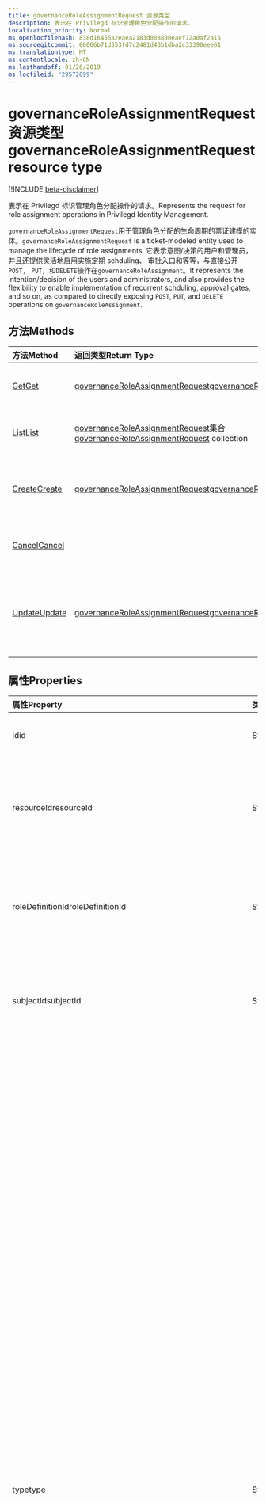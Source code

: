 ```yaml
---
title: governanceRoleAssignmentRequest 资源类型
description: 表示在 Privilegd 标识管理角色分配操作的请求。
localization_priority: Normal
ms.openlocfilehash: 838d16455a2eaea2183d008800eaef72a0af2a15
ms.sourcegitcommit: 66066b71d353fd7c2481d43b1dba2c33390eee61
ms.translationtype: MT
ms.contentlocale: zh-CN
ms.lasthandoff: 01/26/2019
ms.locfileid: "29572099"
---
```

# <a name="governanceroleassignmentrequest-resource-type"></a><span data-ttu-id="2c2f6-103">governanceRoleAssignmentRequest 资源类型</span><span class="sxs-lookup"><span data-stu-id="2c2f6-103">governanceRoleAssignmentRequest resource type</span></span>

[!INCLUDE [beta-disclaimer](../../includes/beta-disclaimer.md)]

<span data-ttu-id="2c2f6-104">表示在 Privilegd 标识管理角色分配操作的请求。</span><span class="sxs-lookup"><span data-stu-id="2c2f6-104">Represents the request for role assignment operations in Privilegd Identity Management.</span></span>

<span data-ttu-id="2c2f6-105">`governanceRoleAssignmentRequest`用于管理角色分配的生命周期的票证建模的实体。</span><span class="sxs-lookup"><span data-stu-id="2c2f6-105">`governanceRoleAssignmentRequest` is a ticket-modeled entity used to manage the lifecycle of role assignments.</span></span> <span data-ttu-id="2c2f6-106">它表示意图/决策的用户和管理员，并且还提供灵活地启用实施定期 schduling、 审批入口和等等，与直接公开`POST`， `PUT`，和`DELETE`操作在`governanceRoleAssignment`。</span><span class="sxs-lookup"><span data-stu-id="2c2f6-106">It represents the intention/decision of the users and administrators, and also provides the flexibility to enable implementation of recurrent schduling, approval gates, and so on, as compared to directly exposing `POST`, `PUT`, and `DELETE` operations on `governanceRoleAssignment`.</span></span>

## <a name="methods"></a><span data-ttu-id="2c2f6-107">方法</span><span class="sxs-lookup"><span data-stu-id="2c2f6-107">Methods</span></span>

| <span data-ttu-id="2c2f6-108">方法</span><span class="sxs-lookup"><span data-stu-id="2c2f6-108">Method</span></span>          |<span data-ttu-id="2c2f6-109">返回类型</span><span class="sxs-lookup"><span data-stu-id="2c2f6-109">Return Type</span></span>  |<span data-ttu-id="2c2f6-110">说明</span><span class="sxs-lookup"><span data-stu-id="2c2f6-110">Description</span></span>|
|:------------|:--------|:--------|
|[<span data-ttu-id="2c2f6-111">Get</span><span class="sxs-lookup"><span data-stu-id="2c2f6-111">Get</span></span>](../api/governanceroleassignmentrequest-get.md) | [<span data-ttu-id="2c2f6-112">governanceRoleAssignmentRequest</span><span class="sxs-lookup"><span data-stu-id="2c2f6-112">governanceRoleAssignmentRequest</span></span>](../resources/governanceroleassignmentrequest.md)|<span data-ttu-id="2c2f6-113">获取由 ID 指定的角色分配请求</span><span class="sxs-lookup"><span data-stu-id="2c2f6-113">Get a role assignment request specified by ID.</span></span>  
|[<span data-ttu-id="2c2f6-114">List</span><span class="sxs-lookup"><span data-stu-id="2c2f6-114">List</span></span>](../api/governanceroleassignmentrequest-list.md) | <span data-ttu-id="2c2f6-115">[governanceRoleAssignmentRequest](../resources/governanceroleassignmentrequest.md)集合</span><span class="sxs-lookup"><span data-stu-id="2c2f6-115">[governanceRoleAssignmentRequest](../resources/governanceroleassignmentrequest.md)  collection</span></span>|<span data-ttu-id="2c2f6-116">获取角色分配请求的资源。</span><span class="sxs-lookup"><span data-stu-id="2c2f6-116">Get role assignment requests on a resource.</span></span>|
|[<span data-ttu-id="2c2f6-117">Create</span><span class="sxs-lookup"><span data-stu-id="2c2f6-117">Create</span></span>](../api/governanceroleassignmentrequest-post.md)|  [<span data-ttu-id="2c2f6-118">governanceRoleAssignmentRequest</span><span class="sxs-lookup"><span data-stu-id="2c2f6-118">governanceRoleAssignmentRequest</span></span>](../resources/governanceroleassignmentrequest.md)|<span data-ttu-id="2c2f6-119">创建管理现有或新角色分配的生命周期的请求。</span><span class="sxs-lookup"><span data-stu-id="2c2f6-119">Create a request to manage the lifecycle of existing or new role assignment.</span></span>|
|[<span data-ttu-id="2c2f6-120">Cancel</span><span class="sxs-lookup"><span data-stu-id="2c2f6-120">Cancel</span></span>](../api/governanceroleassignmentrequest-cancel.md)|  |<span data-ttu-id="2c2f6-121">取消挂起的角色分配请求。</span><span class="sxs-lookup"><span data-stu-id="2c2f6-121">Cancel a pending role assignment request.</span></span>|
|[<span data-ttu-id="2c2f6-122">Update</span><span class="sxs-lookup"><span data-stu-id="2c2f6-122">Update</span></span>](../api/governanceroleassignmentrequest-update.md)| [<span data-ttu-id="2c2f6-123">governanceRoleAssignmentRequest</span><span class="sxs-lookup"><span data-stu-id="2c2f6-123">governanceRoleAssignmentRequest</span></span>](../resources/governanceroleassignmentrequest.md)|<span data-ttu-id="2c2f6-124">如果请求中的状态，管理员更新对请求的决策`PendingAdminDecision`。</span><span class="sxs-lookup"><span data-stu-id="2c2f6-124">Administrators update the decisions on requests if the requests are in status of `PendingAdminDecision`.</span></span>|

## <a name="properties"></a><span data-ttu-id="2c2f6-125">属性</span><span class="sxs-lookup"><span data-stu-id="2c2f6-125">Properties</span></span>
| <span data-ttu-id="2c2f6-126">属性</span><span class="sxs-lookup"><span data-stu-id="2c2f6-126">Property</span></span>                  | <span data-ttu-id="2c2f6-127">类型</span><span class="sxs-lookup"><span data-stu-id="2c2f6-127">Type</span></span>          |<span data-ttu-id="2c2f6-128">说明</span><span class="sxs-lookup"><span data-stu-id="2c2f6-128">Description</span></span>|
|:--------------------------|:--------------|:----------|
|<span data-ttu-id="2c2f6-129">id</span><span class="sxs-lookup"><span data-stu-id="2c2f6-129">id</span></span>                         |<span data-ttu-id="2c2f6-130">String</span><span class="sxs-lookup"><span data-stu-id="2c2f6-130">String</span></span>         |<span data-ttu-id="2c2f6-131">角色分配请求的 id。</span><span class="sxs-lookup"><span data-stu-id="2c2f6-131">The id of the role assignment request.</span></span>|
|<span data-ttu-id="2c2f6-132">resourceId</span><span class="sxs-lookup"><span data-stu-id="2c2f6-132">resourceId</span></span>                 |<span data-ttu-id="2c2f6-133">String</span><span class="sxs-lookup"><span data-stu-id="2c2f6-133">String</span></span>         |<span data-ttu-id="2c2f6-134">必需。</span><span class="sxs-lookup"><span data-stu-id="2c2f6-134">Required.</span></span> <span data-ttu-id="2c2f6-135">与关联的角色分配请求的资源的 id。</span><span class="sxs-lookup"><span data-stu-id="2c2f6-135">The id of the resource which the role assignment request is associated with.</span></span>|
|<span data-ttu-id="2c2f6-136">roleDefinitionId</span><span class="sxs-lookup"><span data-stu-id="2c2f6-136">roleDefinitionId</span></span>           |<span data-ttu-id="2c2f6-137">String</span><span class="sxs-lookup"><span data-stu-id="2c2f6-137">String</span></span>         |<span data-ttu-id="2c2f6-138">必需。</span><span class="sxs-lookup"><span data-stu-id="2c2f6-138">Required.</span></span> <span data-ttu-id="2c2f6-139">角色分配请求相关联的角色定义的 id。</span><span class="sxs-lookup"><span data-stu-id="2c2f6-139">The id of the role definition which the role assignment request is associated with.</span></span>|
|<span data-ttu-id="2c2f6-140">subjectId</span><span class="sxs-lookup"><span data-stu-id="2c2f6-140">subjectId</span></span>                  |<span data-ttu-id="2c2f6-141">String</span><span class="sxs-lookup"><span data-stu-id="2c2f6-141">String</span></span>         |<span data-ttu-id="2c2f6-142">必需。</span><span class="sxs-lookup"><span data-stu-id="2c2f6-142">Required.</span></span> <span data-ttu-id="2c2f6-143">其关联的角色分配请求的主题的 id。</span><span class="sxs-lookup"><span data-stu-id="2c2f6-143">The id of the subject which the role assignment request is associated with.</span></span>|
|<span data-ttu-id="2c2f6-144">type</span><span class="sxs-lookup"><span data-stu-id="2c2f6-144">type</span></span>                       |<span data-ttu-id="2c2f6-145">String</span><span class="sxs-lookup"><span data-stu-id="2c2f6-145">String</span></span>         |<span data-ttu-id="2c2f6-146">必需。</span><span class="sxs-lookup"><span data-stu-id="2c2f6-146">Required.</span></span> <span data-ttu-id="2c2f6-147">表示的角色分配操作的类型。</span><span class="sxs-lookup"><span data-stu-id="2c2f6-147">Representing the the type of the operation on the role assignment.</span></span> <span data-ttu-id="2c2f6-148">值可以是</span><span class="sxs-lookup"><span data-stu-id="2c2f6-148">The value can be</span></span> <ul><li><span data-ttu-id="2c2f6-149">`AdminAdd`： 管理员分配给角色; 用户/组</span><span class="sxs-lookup"><span data-stu-id="2c2f6-149">`AdminAdd`: Adminstrators assign users/groups to roles;</span></span></li><li><span data-ttu-id="2c2f6-150">`UserAdd`： 用户激活合格分配;</span><span class="sxs-lookup"><span data-stu-id="2c2f6-150">`UserAdd`: Users activate eligible assignments;</span></span></li><li> <span data-ttu-id="2c2f6-151">`AdminUpdate`： 管理员更改现有角色分配</span><span class="sxs-lookup"><span data-stu-id="2c2f6-151">`AdminUpdate`: Adminstrators change existing role assignments</span></span></li><li><span data-ttu-id="2c2f6-152">`AdminRemove`： 管理员角色中移除用户/组</span><span class="sxs-lookup"><span data-stu-id="2c2f6-152">`AdminRemove`: Adminstrators remove users/groups from roles;</span></span><li><span data-ttu-id="2c2f6-153">`UserRemove`： 用户停用活动的工作分配;</span><span class="sxs-lookup"><span data-stu-id="2c2f6-153">`UserRemove`: Users deactivate active assignments;</span></span><li><span data-ttu-id="2c2f6-154">`UserExtend`： 用户请求扩展其即将过期的分配;</span><span class="sxs-lookup"><span data-stu-id="2c2f6-154">`UserExtend`: Users request to extend their expiring assignments;</span></span></li><li><span data-ttu-id="2c2f6-155">`AdminExtend`： 管理员扩展即将过期的工作分配。</span><span class="sxs-lookup"><span data-stu-id="2c2f6-155">`AdminExtend`: Administrators extend expiring assignments.</span></span></li><li><span data-ttu-id="2c2f6-156">`UserRenew`: 续订其过期的分配; 用户申请</span><span class="sxs-lookup"><span data-stu-id="2c2f6-156">`UserRenew`: Users request to renew their expired assignments;</span></span></li><li><span data-ttu-id="2c2f6-157">`AdminRenew`： 管理员扩展即将过期的工作分配。</span><span class="sxs-lookup"><span data-stu-id="2c2f6-157">`AdminRenew`: Administrators extend expiring assignments.</span></span></li></ul>|
|<span data-ttu-id="2c2f6-158">assignmentState</span><span class="sxs-lookup"><span data-stu-id="2c2f6-158">assignmentState</span></span>|<span data-ttu-id="2c2f6-159">String</span><span class="sxs-lookup"><span data-stu-id="2c2f6-159">String</span></span>  |<span data-ttu-id="2c2f6-160">必需。</span><span class="sxs-lookup"><span data-stu-id="2c2f6-160">Required.</span></span> <span data-ttu-id="2c2f6-161">工作分配状态。</span><span class="sxs-lookup"><span data-stu-id="2c2f6-161">The state of the assignment.</span></span> <span data-ttu-id="2c2f6-162">值可以是</span><span class="sxs-lookup"><span data-stu-id="2c2f6-162">The value can be</span></span> <ul><li> <span data-ttu-id="2c2f6-163">`Eligible`合格的分配</span><span class="sxs-lookup"><span data-stu-id="2c2f6-163">`Eligible` for eligible assignment</span></span></li><li> <span data-ttu-id="2c2f6-164">`Active`-如果直接分配`Active`的管理员，或激活合格工作分配的用户。</span><span class="sxs-lookup"><span data-stu-id="2c2f6-164">`Active` - if it is directly assigned `Active` by administrators, or activated on an eligible assignment by the users.</span></span></li></ul>|
|<span data-ttu-id="2c2f6-165">requestedDateTime</span><span class="sxs-lookup"><span data-stu-id="2c2f6-165">requestedDateTime</span></span>          |<span data-ttu-id="2c2f6-166">DateTimeOffset</span><span class="sxs-lookup"><span data-stu-id="2c2f6-166">DateTimeOffset</span></span> |<span data-ttu-id="2c2f6-167">只读。</span><span class="sxs-lookup"><span data-stu-id="2c2f6-167">Read-only.</span></span> <span data-ttu-id="2c2f6-168">请求创建时间。</span><span class="sxs-lookup"><span data-stu-id="2c2f6-168">The request create time.</span></span> <span data-ttu-id="2c2f6-169">时间戳类型表示采用 ISO 8601 格式的日期和时间信息，始终采用 UTC 时区。</span><span class="sxs-lookup"><span data-stu-id="2c2f6-169">The Timestamp type represents date and time information using ISO 8601 format and is always in UTC time.</span></span> <span data-ttu-id="2c2f6-170">例如，2014 年 1 月 1 日午夜 UTC 如下所示：`'2014-01-01T00:00:00Z'`</span><span class="sxs-lookup"><span data-stu-id="2c2f6-170">For example, midnight UTC on Jan 1, 2014 would look like this: `'2014-01-01T00:00:00Z'`</span></span>|
|<span data-ttu-id="2c2f6-171">计划</span><span class="sxs-lookup"><span data-stu-id="2c2f6-171">schedule</span></span>                   |[<span data-ttu-id="2c2f6-172">microsoft.graph.governanceSchedule</span><span class="sxs-lookup"><span data-stu-id="2c2f6-172"> microsoft.graph.governanceSchedule</span></span>](governanceschedule.md)|<span data-ttu-id="2c2f6-173">角色分配请求的计划对象。</span><span class="sxs-lookup"><span data-stu-id="2c2f6-173">The schedule object of the role assignment request.</span></span>|
|<span data-ttu-id="2c2f6-174">原因</span><span class="sxs-lookup"><span data-stu-id="2c2f6-174">reason</span></span>                     |<span data-ttu-id="2c2f6-175">String</span><span class="sxs-lookup"><span data-stu-id="2c2f6-175">String</span></span>         |<span data-ttu-id="2c2f6-176">用户和管理员提供的一条消息时创建有关为什么需要请求。</span><span class="sxs-lookup"><span data-stu-id="2c2f6-176">A message provided by users and administrators when create the request about why it is needed.</span></span>|
|<span data-ttu-id="2c2f6-177">status</span><span class="sxs-lookup"><span data-stu-id="2c2f6-177">status</span></span>                     |[<span data-ttu-id="2c2f6-178">governanceRoleAssignmentRequestStatus</span><span class="sxs-lookup"><span data-stu-id="2c2f6-178">governanceRoleAssignmentRequestStatus</span></span>](governanceroleassignmentrequeststatus.md)         |<span data-ttu-id="2c2f6-179">角色分配请求的状态。</span><span class="sxs-lookup"><span data-stu-id="2c2f6-179">The status of the role assignment request.</span></span>|
|<span data-ttu-id="2c2f6-180">linkedEligibleRoleAssignmentId</span><span class="sxs-lookup"><span data-stu-id="2c2f6-180">linkedEligibleRoleAssignmentId</span></span>|<span data-ttu-id="2c2f6-181">String</span><span class="sxs-lookup"><span data-stu-id="2c2f6-181">String</span></span>        |<span data-ttu-id="2c2f6-182">如果这是角色激活请求，它所表示的 id`eligible assignment`所引用;否则，值为`null`。</span><span class="sxs-lookup"><span data-stu-id="2c2f6-182">If this is a request for role activation, it represents the id of the `eligible assignment` being referred; Otherwise, the value is `null`.</span></span> |



## <a name="relationships"></a><span data-ttu-id="2c2f6-183">关系</span><span class="sxs-lookup"><span data-stu-id="2c2f6-183">Relationships</span></span>
| <span data-ttu-id="2c2f6-184">关系</span><span class="sxs-lookup"><span data-stu-id="2c2f6-184">Relationship</span></span> | <span data-ttu-id="2c2f6-185">类型</span><span class="sxs-lookup"><span data-stu-id="2c2f6-185">Type</span></span>                                |<span data-ttu-id="2c2f6-186">说明</span><span class="sxs-lookup"><span data-stu-id="2c2f6-186">Description</span></span>|
|:-------------|:----------------------------------|:----------|
|<span data-ttu-id="2c2f6-187">资源</span><span class="sxs-lookup"><span data-stu-id="2c2f6-187">resource</span></span>      |[<span data-ttu-id="2c2f6-188">governanceResource</span><span class="sxs-lookup"><span data-stu-id="2c2f6-188">governanceResource</span></span>](../resources/governanceresource.md)            |<span data-ttu-id="2c2f6-189">只读。</span><span class="sxs-lookup"><span data-stu-id="2c2f6-189">Read-only.</span></span> <span data-ttu-id="2c2f6-190">旨在请求的资源。</span><span class="sxs-lookup"><span data-stu-id="2c2f6-190">The resource that the request aims to.</span></span> |
|<span data-ttu-id="2c2f6-191">roleDefinition</span><span class="sxs-lookup"><span data-stu-id="2c2f6-191">roleDefinition</span></span>|[<span data-ttu-id="2c2f6-192">governanceRoleDefinition</span><span class="sxs-lookup"><span data-stu-id="2c2f6-192">governanceRoleDefinition</span></span>](../resources/governanceroledefinition.md)|<span data-ttu-id="2c2f6-193">只读。</span><span class="sxs-lookup"><span data-stu-id="2c2f6-193">Read-only.</span></span> <span data-ttu-id="2c2f6-194">请求旨在角色定义。</span><span class="sxs-lookup"><span data-stu-id="2c2f6-194">The role definition that the request aims to.</span></span> |
|<span data-ttu-id="2c2f6-195">subject</span><span class="sxs-lookup"><span data-stu-id="2c2f6-195">subject</span></span>       |[<span data-ttu-id="2c2f6-196">governanceSubject</span><span class="sxs-lookup"><span data-stu-id="2c2f6-196">governanceSubject</span></span>](../resources/governancesubject.md)|<span data-ttu-id="2c2f6-197">只读。</span><span class="sxs-lookup"><span data-stu-id="2c2f6-197">Read-only.</span></span> <span data-ttu-id="2c2f6-198">用户/组主体。</span><span class="sxs-lookup"><span data-stu-id="2c2f6-198">The user/group principal.</span></span>|

### <a name="json-representation"></a><span data-ttu-id="2c2f6-199">JSON 表示形式</span><span class="sxs-lookup"><span data-stu-id="2c2f6-199">JSON representation</span></span>

<span data-ttu-id="2c2f6-200">下面是资源的 JSON 表示形式。</span><span class="sxs-lookup"><span data-stu-id="2c2f6-200">Here is a JSON representation of the resource.</span></span>

<!-- {
  "blockType": "resource",
  "optionalProperties": [

  ],
  "@odata.type": "microsoft.graph.governanceRoleAssignmentRequest"
}-->

```json
{
  "id": "String (identifier)",
  "resourceId": "String",
  "roleDefinitionId": "String",
  "subjectId": "String",
  "type": "String",
  "assignmentState": "String",
  "reason": "String",
  "requestedDateTime": "String (timestamp)",
  "schedule": {"@odata.type": "microsoft.graph.governanceSchedule"},
  "status": {"@odata.type": "microsoft.graph.governanceRoleAssignmentRequestStatus"},
  "linkedEligibleRoleAssignmentId": "String"
}

```

<!-- uuid: 8fcb5dbc-d5aa-4681-8e31-b001d5168d79
2015-10-25 14:57:30 UTC -->
<!--
{
  "type": "#page.annotation",
  "description": "governanceRoleAssignmentRequest",
  "keywords": "",
  "section": "documentation",
  "tocPath": "",
  "suppressions": [
    "Error: /api-reference/beta/resources/governanceroleassignmentrequest.md:\r\n      Exception processing links.\r\n    System.ArgumentException: Link Definition was null. Link text: !INCLUDE [beta-disclaimer](../../includes/beta-disclaimer.md)\r\n      at ApiDoctor.Validation.DocFile.get_LinkDestinations()\r\n      at ApiDoctor.Validation.DocSet.ValidateLinks(Boolean includeWarnings, String[] relativePathForFiles, IssueLogger issues, Boolean requireFilenameCaseMatch, Boolean printOrphanedFiles)"
  ]
}
-->
